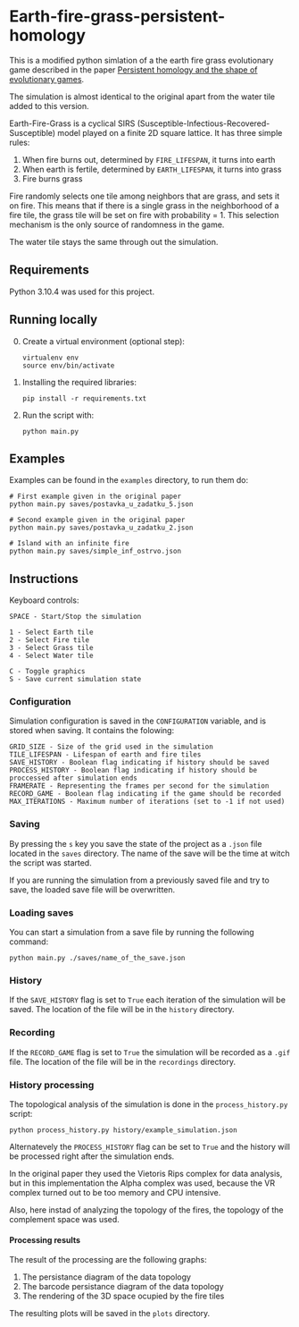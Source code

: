 # Earth-fire-grass-persistent-homology

This is a modified python simlation of a the earth fire grass evolutionary game described in the paper
[Persistent homology and the shape of evolutionary games](https://www.sciencedirect.com/science/article/pii/S0022519321003222).

The simulation is almost identical to the original apart from the water tile added to this version.

Earth-Fire-Grass is a cyclical SIRS (Susceptible-Infectious-Recovered-Susceptible)
model played on a finite 2D square lattice. It has three simple rules:

1. When fire burns out, determined by `FIRE_LIFESPAN`, it turns into earth
2. When earth is fertile, determined by `EARTH_LIFESPAN`, it turns into grass
3. Fire burns grass

Fire randomly selects one tile among neighbors that are grass, and sets it on fire.
This means that if there is a single grass in the neighborhood of a fire tile,
the grass tile will be set on fire with probability = 1.
This selection mechanism is the only source of randomness in the game.

The water tile stays the same through out the simulation.

## Requirements

Python 3.10.4 was used for this project.

## Running locally

0. Create a virtual environment (optional step):
    ```
    virtualenv env
    source env/bin/activate
    ```

1. Installing the required libraries:
    ```
    pip install -r requirements.txt
    ```

2. Run the script with:
    ```
    python main.py
    ```

## Examples

Examples can be found in the `examples` directory, to run them do:
```
# First example given in the original paper
python main.py saves/postavka_u_zadatku_5.json

# Second example given in the original paper
python main.py saves/postavka_u_zadatku_2.json

# Island with an infinite fire
python main.py saves/simple_inf_ostrvo.json
```

## Instructions

Keyboard controls:
```
SPACE - Start/Stop the simulation

1 - Select Earth tile
2 - Select Fire tile
3 - Select Grass tile
4 - Select Water tile

C - Toggle graphics
S - Save current simulation state
```

### Configuration

Simulation configuration is saved in the `CONFIGURATION` variable, and is stored when saving.
It contains the folowing:
```
GRID_SIZE - Size of the grid used in the simulation
TILE_LIFESPAN - Lifespan of earth and fire tiles
SAVE_HISTORY - Boolean flag indicating if history should be saved
PROCESS_HISTORY - Boolean flag indicating if history should be proccessed after simulation ends
FRAMERATE - Representing the frames per second for the simulation
RECORD_GAME - Boolean flag indicating if the game should be recorded
MAX_ITERATIONS - Maximum number of iterations (set to -1 if not used)
```

### Saving

By pressing the `s` key you save the state of the project as a `.json` file located in the
`saves` directory. The name of the save will be the time at witch the script was started.

If you are running the simulation from a previously saved file and try to save,
the loaded save file will be overwritten.

### Loading saves

You can start a simulation from a save file by running the following command:

```
python main.py ./saves/name_of_the_save.json
```

### History

If the `SAVE_HISTORY` flag is set to `True` each iteration of the simulation will be saved.
The location of the file will be in the `history` directory.

### Recording

If the `RECORD_GAME` flag is set to `True` the simulation will be recorded as a `.gif` file.
The location of the file will be in the `recordings` directory.

### History processing

The topological analysis of the simulation is done in the `process_history.py` script:
```
python process_history.py history/example_simulation.json
```

Alternatevely the `PROCESS_HISTORY` flag can be set to `True` and the history will be processed
right after the simulation ends.

In the original paper they used the Vietoris Rips complex for data analysis,
but in this implementation the Alpha complex was used,
because the VR complex turned out to be too memory and CPU intensive.

Also, here instad of analyzing the topology of the fires,
the topology of the complement space was used.

#### Processing results

The result of the processing are the following graphs:

1. The persistance diagram of the data topology
2. The barcode persistance diagram of the data topology
3. The rendering of the 3D space ocupied by the fire tiles

The resulting plots will be saved in the `plots` directory.
